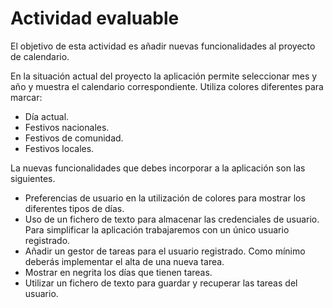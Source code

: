# Actividad evaluable

El objetivo de esta actividad es añadir nuevas funcionalidades al proyecto de calendario.

En la situación actual del proyecto la aplicación permite seleccionar mes y año y muestra el calendario correspondiente. Utiliza colores diferentes para marcar:

* Día actual.
* Festivos nacionales.
* Festivos de comunidad.
* Festivos locales.

La nuevas funcionalidades que debes incorporar a la aplicación son las siguientes.

* Preferencias de usuario en la utilización de colores para mostrar los diferentes tipos de días.
* Uso de un fichero de texto para almacenar las credenciales de usuario. Para simplificar la aplicación trabajaremos con un único usuario registrado.
* Añadir un gestor de tareas para el usuario registrado. Como mínimo deberás implementar el alta de una nueva tarea.
* Mostrar en negrita los días que tienen tareas.
* Utilizar un fichero de texto para guardar y recuperar las tareas del usuario.
